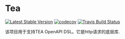 # Tea

<a href="https://badge.fury.io/gh/alibabacloud-go%2Ftea"><img src="https://badge.fury.io/gh/alibabacloud-go%2Ftea.svg" alt="Latest Stable Version"></a>
<a href="https://codecov.io/gh/alibabacloud-go/tea"><img src="https://codecov.io/gh/alibabacloud-go/tea/branch/master/graph/badge.svg" alt="codecov"></a>
<a href="https://travis-ci.org/alibabacloud-go/tea"><img src="https://travis-ci.org/alibabacloud-go/tea.svg?branch=master" alt="Travis Build Status"></a>

该项目用于支持TEA OpenAPI DSL。它是http请求的底层库.
